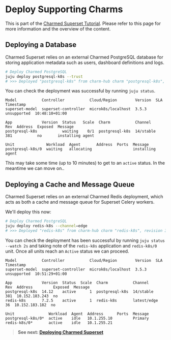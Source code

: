 # Deploy Supporting Charms

This is part of the
[Charmed Superset Tutorial]().
Please refer to this page for more information and the overview of the content.

## Deploying a Database
Charmed Superset relies on an external Charmed PostgreSQL database for storing application metadata such as users, dashboard definitions and logs.


```bash
# Deploy Charmed PostgreSQL
juju deploy postgresql-k8s --trust
# >>> Deployed "postgresql-k8s" from charm-hub charm "postgresql-k8s", revision 381 in channel 14/stable on ubuntu@22.04/stable

```
You can check the deployment was successful by running `juju status`.

```
Model           Controller           Cloud/Region        Version  SLA          Timestamp
superset-model  superset-controller  microk8s/localhost  3.5.3    unsupported  10:48:10+01:00

App             Version  Status   Scale  Charm           Channel    Rev  Address  Exposed  Message
postgresql-k8s           waiting    0/1  postgresql-k8s  14/stable  381           no       installing agent

Unit              Workload  Agent       Address  Ports  Message
postgresql-k8s/0  waiting   allocating                  installing agent

```

This may take some time (up to 10 minutes) to get to an `active` status. In the meantime we can move on..

## Deploying a Cache and Message Queue
Charmed Superset relies on an external Charmed Redis deployment, which acts as both a cache and message queue for Superset Celery workers.

We'll deploy this now:
```bash
# Deploy Charmed PostgreSQL
juju deploy redis-k8s --channel=edge
# >>> Deployed "redis-k8s" from charm-hub charm "redis-k8s", revision 36 in channel latest/edge on ubuntu@22.04/stable

```
You can check the deployment has been successful by running `juju status --watch 2s` and taking note of the `redis-k8s` application and `redis-k8s/0` unit. Once all units reach an `Active` status we can proceed.

```
Model           Controller           Cloud/Region        Version  SLA          Timestamp
superset-model  superset-controller  microk8s/localhost  3.5.3    unsupported  10:51:29+01:00

App             Version  Status  Scale  Charm           Channel      Rev  Address         Exposed  Message
postgresql-k8s  14.12    active      1  postgresql-k8s  14/stable    381  10.152.183.243  no       
redis-k8s       7.2.5    active      1  redis-k8s       latest/edge   36  10.152.183.182  no       

Unit               Workload  Agent  Address      Ports  Message
postgresql-k8s/0*  active    idle   10.1.255.10         Primary
redis-k8s/0*       active    idle   10.1.255.21    
```

> **See next:
> [Deploying Charmed Superset]()**
